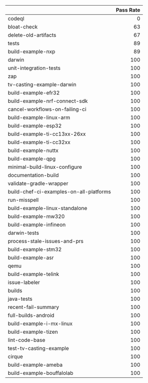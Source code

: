 |                                         |   Pass Rate |
|:----------------------------------------|------------:|
| codeql                                  |           0 |
| bloat-check                             |          63 |
| delete-old-artifacts                    |          67 |
| tests                                   |          89 |
| build-example-nxp                       |          89 |
| darwin                                  |         100 |
| unit-integration-tests                  |         100 |
| zap                                     |         100 |
| tv-casting-example-darwin               |         100 |
| build-example-efr32                     |         100 |
| build-example-nrf-connect-sdk           |         100 |
| cancel-workflows-on-failing-ci          |         100 |
| build-example-linux-arm                 |         100 |
| build-example-esp32                     |         100 |
| build-example-ti-cc13xx-26xx            |         100 |
| build-example-ti-cc32xx                 |         100 |
| build-example-nuttx                     |         100 |
| build-example-qpg                       |         100 |
| minimal-build-linux-configure           |         100 |
| documentation-build                     |         100 |
| validate-gradle-wrapper                 |         100 |
| build-chef-ci-examples-on-all-platforms |         100 |
| run-misspell                            |         100 |
| build-example-linux-standalone          |         100 |
| build-example-mw320                     |         100 |
| build-example-infineon                  |         100 |
| darwin-tests                            |         100 |
| process-stale-issues-and-prs            |         100 |
| build-example-stm32                     |         100 |
| build-example-asr                       |         100 |
| qemu                                    |         100 |
| build-example-telink                    |         100 |
| issue-labeler                           |         100 |
| builds                                  |         100 |
| java-tests                              |         100 |
| recent-fail-summary                     |         100 |
| full-builds-android                     |         100 |
| build-example-i-mx-linux                |         100 |
| build-example-tizen                     |         100 |
| lint-code-base                          |         100 |
| test-tv-casting-example                 |         100 |
| cirque                                  |         100 |
| build-example-ameba                     |         100 |
| build-example-bouffalolab               |         100 |